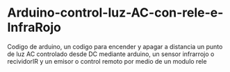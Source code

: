 # Arduino-control-luz-AC-con-rele-e-InfraRojo
Codigo de arduino, un codigo para encender y apagar a distancia un punto de luz AC controlado desde DC mediante arduino, un sensor infrarrojo o recividorIR y un emisor o control remoto por medio de un modulo rele 
